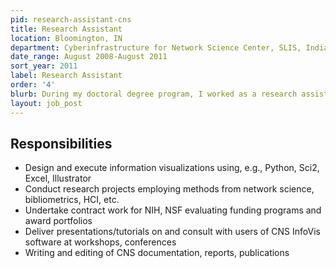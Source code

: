 ```yaml
---
pid: research-assistant-cns
title: Research Assistant
location: Bloomington, IN
department: Cyberinfrastructure for Network Science Center, SLIS, Indiana University
date_range: August 2008-August 2011
sort_year: 2011
label: Research Assistant
order: '4'
blurb: During my doctoral degree program, I worked as a research assistant for my dissertation advisor, who entrusted me to act as her proxy and work independently on various research and teaching activities.
layout: job_post
---
```

## Responsibilities

* Design and execute information visualizations using, e.g., Python, Sci2, Excel, Illustrator
* Conduct research projects employing methods from network science, bibliometrics, HCI, etc.
* Undertake contract work for NIH, NSF evaluating funding programs and award portfolios
* Deliver presentations/tutorials on and consult with users of CNS InfoVis software at workshops, conferences
* Writing and editing of CNS documentation, reports, publications